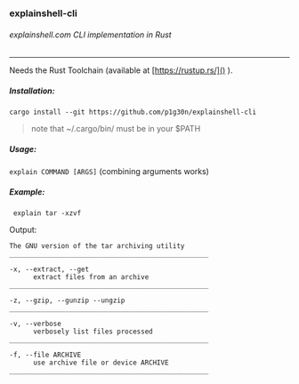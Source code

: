 ### explainshell-cli


###### explainshell.com CLI implementation in Rust
_____________

Needs the Rust Toolchain (available at [https://rustup.rs/]() ).

##### Installation:  
```cargo install --git https://github.com/p1g30n/explainshell-cli```  

>note that ~/.cargo/bin/ must be in your $PATH

##### Usage:  
```explain COMMAND [ARGS]``` (combining arguments works)

##### Example:  
``` explain tar -xzvf```

Output:

```
The GNU version of the tar archiving utility
__________________________________________________

-x, --extract, --get
      extract files from an archive
__________________________________________________

-z, --gzip, --gunzip --ungzip
__________________________________________________

-v, --verbose
      verbosely list files processed
__________________________________________________

-f, --file ARCHIVE
      use archive file or device ARCHIVE
__________________________________________________
```